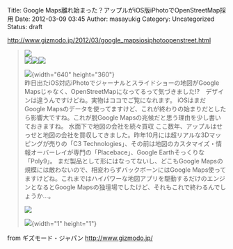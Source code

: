 Title: Google Maps離れ始まった？アップルがiOS版iPhotoでOpenStreetMap採用
Date: 2012-03-09 03:45
Author: masayukig
Category: Uncategorized
Status: draft

<http://www.gizmodo.jp/2012/03/google_mapsiosiphotoopenstreet.html>  
  
  

> [![](http://bnr.rssad.jp/rss/img/T7he30zk4qYy/Qm4hDpSFZDGB?type=5&ent=f8af76081a013b512016781f7735a263)](http://rss.rssad.jp/rss/ad/T7he30zk4qYy/Qm4hDpSFZDGB?type=5)  
> ![](http://e.iogous.com/mb/tlb?p=35576&r=4387195&ent=2012-03-09)![](http://e.iogous.com/mb/tlr?p=35576&r=4387195&a=1&ent=2012-03-09)![](http://e.iogous.com/mb/tlr?p=35576&r=4387195&a=2&ent=2012-03-09)
>
> ![](http://www.gizmodo.jp/upload_files2/120308GoogleMap_Apple.jpg){width="640"
> height="360"}  
> 昨日出たiOS対応iPhotoでジャーナルとスライドショーの地図がGoogle
> Mapsじゃなく、OpenStreetMapになってるって気づきました!?　デザインは違うんですけどね。実物はココでご覧になれます。
> iOSはまだGoogle
> Mapsのデータを使ってますけど、これが終わりの始まりだとしたら影響大ですね。これが脱Google
> Mapsの兆候だと思う理由を少し書いておきますね。
> 水面下で地図の会社を続々買収
> ここ数年、アップルはせっせと地図の会社を買収してきました。昨年10月には超リアルな3Dマッピングが売りの「C3
> Technologies」、その前は地図のカスタマイズ・情報オーバーレイが専門の「Placebace」、Google
> Earthそっくりな「Poly9」。
> まだ製品として形にはなってないし、どこもGoogle
> Mapsの規模には敵わないので、相変わらずバックボーンにはGoogle
> Maps使ってますけどね。これまではハイパワーな地図アプリを駆動するだけのエンジンとなるとGoogle
> Mapsの独壇場でしたけど、それもこれで終わるんでしょうか...。 　
>
> [![](http://www.gizmodo.jp/common/img/bt_next.gif)](http://www.gizmodo.jp/2012/03/google_mapsiosiphotoopenstreet.html)
>
> ![](http://rss.rssad.jp/rss/artimg/T7he30zk4qYy/f8af76081a013b512016781f7735a263){width="1"
> height="1"}

  
  
from ギズモード・ジャパン <http://www.gizmodo.jp/>
